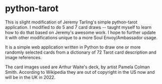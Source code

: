 # python-tarot

This is slight modification of Jeremy Tarling's simple python-tarot application.  I modified to do 5 and 7 card draws -- taught myself to learn how to do that based on Jeremy's awesome work.  I hope to further update it with other modifications unique to a more Soul Envoy/Ambassador usage.

It is a simple web application written in Python to draw one or more randomly selected cards from a dictionary of 72 Tarot card description and image references.

The card images used are Arthur Waite's deck, by artist Pamela Colman Smith. According to Wikipedia they are out of copyright in the US now and will be in the UK in 2022.
